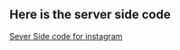 ## Here is the server side code 

[Sever Side code for instagram](https://github.com/sahil1699/Instagram-Clone-Server)
